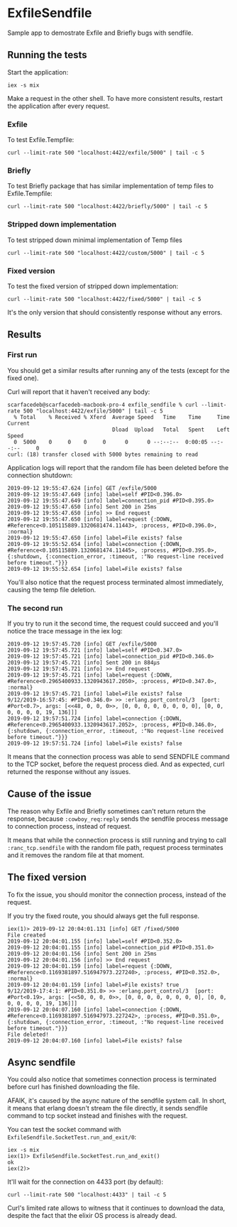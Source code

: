 # ExfileSendfile

Sample app to demostrate Exfile and Briefly bugs with sendfile.

## Running the tests

Start the application:

```
iex -s mix
```

Make a request in the other shell. To have more consistent results, restart the application after every request.

### Exfile

To test Exfile.Tempfile:

```
curl --limit-rate 500 "localhost:4422/exfile/5000" | tail -c 5
```

### Briefly

To test Briefly package that has similar implementation of temp files to Exfile.Tempfile:

```
curl --limit-rate 500 "localhost:4422/briefly/5000" | tail -c 5
```

### Stripped down implementation

To test stripped down minimal implementation of Temp files

```
curl --limit-rate 500 "localhost:4422/custom/5000" | tail -c 5
```

### Fixed version

To test the fixed version of stripped down implementation:

```
curl --limit-rate 500 "localhost:4422/fixed/5000" | tail -c 5
```

It's the only version that should consistently response without any errors.


## Results

### First run

You should get a similar results after running any of the tests (except for the fixed one).

Curl will report that it haven't received any body:

```
scarfacedeb@scarfacedeb-macbook-pro-4 exfile_sendfile % curl --limit-rate 500 "localhost:4422/exfile/5000" | tail -c 5
  % Total    % Received % Xferd  Average Speed   Time    Time     Time  Current
                                 Dload  Upload   Total   Spent    Left  Speed
  0  5000    0     0    0     0      0      0 --:--:--  0:00:05 --:--:--     0
curl: (18) transfer closed with 5000 bytes remaining to read
```

Application logs will report that the random file has been deleted before the connection shutdown:

```
2019-09-12 19:55:47.624 [info] GET /exfile/5000
2019-09-12 19:55:47.649 [info] label=self #PID<0.396.0>
2019-09-12 19:55:47.649 [info] label=connection_pid #PID<0.395.0>
2019-09-12 19:55:47.650 [info] Sent 200 in 25ms
2019-09-12 19:55:47.650 [info] >> End request
2019-09-12 19:55:47.650 [info] label=request {:DOWN, #Reference<0.105115889.1320681474.11443>, :process, #PID<0.396.0>, :normal}
2019-09-12 19:55:47.650 [info] label=File exists? false
2019-09-12 19:55:52.654 [info] label=connection {:DOWN, #Reference<0.105115889.1320681474.11445>, :process, #PID<0.395.0>, {:shutdown, {:connection_error, :timeout, :"No request-line received before timeout."}}}
2019-09-12 19:55:52.654 [info] label=File exists? false
```

You'll also notice that the request process terminated almost immediately, causing the temp file deletion.

### The second run

If you try to run it the second time, the request could succeed and you'll notice the trace message in the iex log:

```
2019-09-12 19:57:45.720 [info] GET /exfile/5000
2019-09-12 19:57:45.721 [info] label=self #PID<0.347.0>
2019-09-12 19:57:45.721 [info] label=connection_pid #PID<0.346.0>
2019-09-12 19:57:45.721 [info] Sent 200 in 884µs
2019-09-12 19:57:45.721 [info] >> End request
2019-09-12 19:57:45.721 [info] label=request {:DOWN, #Reference<0.2965400933.1320943617.2050>, :process, #PID<0.347.0>, :normal}
2019-09-12 19:57:45.721 [info] label=File exists? false
9/12/2019-16:57:45: #PID<0.346.0> >> :erlang.port_control/3  [port: #Port<0.7>, args: [<<48, 0, 0, 0>>, [0, 0, 0, 0, 0, 0, 0, 0], [0, 0, 0, 0, 0, 0, 19, 136]]]
2019-09-12 19:57:51.724 [info] label=connection {:DOWN, #Reference<0.2965400933.1320943617.2052>, :process, #PID<0.346.0>, {:shutdown, {:connection_error, :timeout, :"No request-line received before timeout."}}}
2019-09-12 19:57:51.724 [info] label=File exists? false
```

It means that the connection process was able to send SENDFILE command to the TCP socket, before the request process died. And as expected, curl returned the response without any issues.

## Cause of the issue

The reason why Exfile and Briefly sometimes can't return return the response, because `:cowboy_req:reply` sends the sendfile process message to connection process, instead of request.

It means that while the connection process is still running and trying to call `:ranc_tcp.sendfile` with the random file path, request process terminates and it removes the random file at that moment.

## The fixed version

To fix the issue, you should monitor the connection process, instead of the request.

If you try the fixed route, you should always get the full response.

```
iex(1)> 2019-09-12 20:04:01.131 [info] GET /fixed/5000
File created
2019-09-12 20:04:01.155 [info] label=self #PID<0.352.0>
2019-09-12 20:04:01.155 [info] label=connection_pid #PID<0.351.0>
2019-09-12 20:04:01.156 [info] Sent 200 in 25ms
2019-09-12 20:04:01.156 [info] >> End request
2019-09-12 20:04:01.159 [info] label=request {:DOWN, #Reference<0.1169381897.516947973.227240>, :process, #PID<0.352.0>, :normal}
2019-09-12 20:04:01.159 [info] label=File exists? true
9/12/2019-17:4:1: #PID<0.351.0> >> :erlang.port_control/3  [port: #Port<0.19>, args: [<<50, 0, 0, 0>>, [0, 0, 0, 0, 0, 0, 0, 0], [0, 0, 0, 0, 0, 0, 19, 136]]]
2019-09-12 20:04:07.160 [info] label=connection {:DOWN, #Reference<0.1169381897.516947973.227242>, :process, #PID<0.351.0>, {:shutdown, {:connection_error, :timeout, :"No request-line received before timeout."}}}
File deleted!
2019-09-12 20:04:07.160 [info] label=File exists? false
```

## Async sendfile

You could also notice that sometimes connection process is terminated before curl has finished downloading the file. 

AFAIK, it's caused by the async nature of the sendfile system call. In short, it means that erlang doesn't stream the file directly, it sends sendfile command to tcp socket instead and finishes with the request.

You can test the socket command with `ExfileSendfile.SocketTest.run_and_exit/0`:

```
iex -s mix
iex(1)> ExfileSendfile.SocketTest.run_and_exit()
ok
iex(2)> 
```

It'll wait for the connection on 4433 port (by default):

```
curl --limit-rate 500 "localhost:4433" | tail -c 5
```

Curl's limited rate allows to witness that it continues to download the data, despite the fact that the elixir OS process is already dead.
